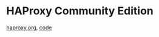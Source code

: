 # HAProxy Community Edition

[haproxy.org](https://www.haproxy.org/), [code](https://github.com/haproxy/haproxy)
